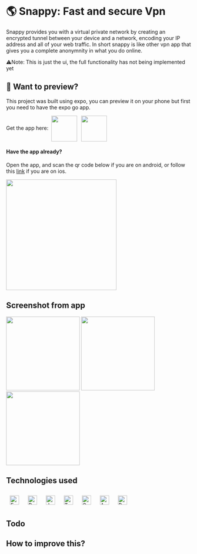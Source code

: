 # 🌎  Snappy: Fast and secure Vpn
Snappy provides you with a virtual private network by creating an encrypted tunnel between your device and a network, encoding your IP address and all of your web traffic. In short snappy is like other vpn app that gives you a complete anonymnity in what you do online.

⚠️Note: This is just the ui, the full functionality has not being implemented yet



## 📲   Want to preview?

This project was built using expo, you can preview it on your phone but first you need to have the expo go app.

Get the app here:&nbsp;
<a href ="https://play.google.com/store/apps/details?id=host.exp.exponent&hl=en&gl=US" target="blank"><img src="https://upload.wikimedia.org/wikipedia/commons/thumb/7/78/Google_Play_Store_badge_EN.svg/2560px-Google_Play_Store_badge_EN.svg.png" align="center" width ="70" marginright="20" /></a> &nbsp;
<a href ="https://apps.apple.com/us/app/expo-go/id982107779" target="blank"><img align="center" src="https://logos-download.com/wp-content/uploads/2016/06/Available_on_the_App_Store_logo-700x207.png" width ="70"/></a>

#### Have the app already?
Open the app, and scan the qr code below if you are on android, or follow this <a href="https://expo.dev/@psalishol/vpn-app?serviceType=classic&distribution=expo-go" target="blank" >link</a> if you are on ios.

<img src="https://github.com/psalishol/snappy/blob/master/screenshots/qr.jpg" width=300 height=300 align="center"  />

## Screenshot from app
<p>
<img src ="https://github.com/psalishol/snappy/blob/master/screenshots/Simulator%20Screen%20Shot%20-%20iPhone%2014%20Pro%20-%202022-12-13%20at%2022.52.12.png" width ="200"/>
<img src='https://github.com/psalishol/snappy/blob/master/screenshots/Simulator%20Screen%20Shot%20-%20iPhone%2014%20Pro%20-%202022-12-13%20at%2022.52.19.png' width='200' />
<img src='https://github.com/psalishol/snappy/blob/master/screenshots/Simulator%20Screen%20Shot%20-%20iPhone%2014%20Pro%20-%202022-12-13%20at%2022.52.50.png' width='200' />
</p>


## Technologies used


<div align="left">  
<a href="https://reactjs.org/" target="_blank"><img style="margin: 10px" src="https://res.cloudinary.com/crunchbase-production/image/upload/c_lpad,f_auto,q_auto:eco,dpr_1/q4q8emquy5eivdz4quk7" alt="Expo" height="25" /></a>  
<a href="https://reactjs.org/" target="_blank"><img style="margin: 10px" src="https://profilinator.rishav.dev/skills-assets/react-original-wordmark.svg" alt="React" height="25" /></a>  
<a href="https://www.javascript.com/" target="_blank"><img style="margin: 10px" src="https://profilinator.rishav.dev/skills-assets/javascript-original.svg" alt="JavaScript" height="25" /></a>  
<a href="https://www.typescriptlang.org/" target="_blank"><img style="margin: 10px" src="https://profilinator.rishav.dev/skills-assets/typescript-original.svg" alt="TypeScript" height="25" /></a>  
<a href="https://graphql.org/" target="_blank"><img style="margin: 10px" src="https://profilinator.rishav.dev/skills-assets/graphql.png" alt="GraphQL" height="25" /></a>  
<a href="https://aws.amazon.com/" target="_blank"><img style="margin: 10px" src="https://profilinator.rishav.dev/skills-assets/amazonwebservices-original-wordmark.svg" alt="AWS" height="25" /></a>  
<a href="https://redux.js.org/" target="_blank"><img style="margin: 10px" src="https://profilinator.rishav.dev/skills-assets/redux-original.svg" alt="Redux" height="25" /></a>  
</div>  


## Todo



## How to improve this?
